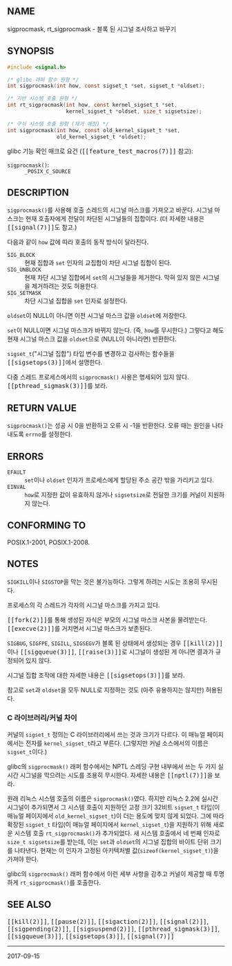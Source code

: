 ## NAME

sigprocmask, rt_sigprocmask - 블록 된 시그널 조사하고 바꾸기

## SYNOPSIS

```c
#include <signal.h>

/* glibc 래퍼 함수 원형 */
int sigprocmask(int how, const sigset_t *set, sigset_t *oldset);

/* 기반 시스템 호출 원형 */
int rt_sigprocmask(int how, const kernel_sigset_t *set,
                   kernel_sigset_t *oldset, size_t sigsetsize);

/* 구식 시스템 호출 원형 (제거 예정) */
int sigprocmask(int how, const old_kernel_sigset_t *set,
                old_kernel_sigset_t *oldset);
```

glibc 기능 확인 매크로 요건 (<tt>[[feature_test_macros(7)]]</tt> 참고):

<dl>
<dt><code>sigprocmask()</code>:</dt>
<dd><code>_POSIX_C_SOURCE</code></dd>
</dl>

## DESCRIPTION

`sigprocmask()`를 사용해 호출 스레드의 시그널 마스크를 가져오고 바꾼다. 시그널 마스크는 현재 호출자에게 전달이 차단된 시그널들의 집합이다. (더 자세한 내용은 <tt>[[signal(7)]]</tt>도 참고.)

다음과 같이 `how` 값에 따라 호출의 동작 방식이 달라진다.

<dl>
<dt><code>SIG_BLOCK</code></dt>
<dd>현재 집합과 <code>set</code> 인자의 교집합이 차단 시그널 집합이 된다.</dd>

<dt><code>SIG_UNBLOCK</code></dt>
<dd>현재 차단 시그널 집합에서 <code>set</code>의 시그널들을 제거한다. 막혀 있지 않은 시그널을 제거하려는 것도 허용한다.</dd>

<dt><code>SIG_SETMASK</code></dt>
<dd>차단 시그널 집합을 <code>set</code> 인자로 설정한다.</dd>
</dl>

`oldset`이 NULL이 아니면 이전 시그널 마스크 값을 `oldset`에 저장한다.

`set`이 NULL이면 시그널 마스크가 바뀌지 않는다. (즉, `how`를 무시한다.) 그렇다고 해도 현재 시그널 마스크 값을 `oldset`으로 (NULL이 아니라면) 반환한다.

`sigset_t`("시그널 집합") 타입 변수를 변경하고 검사하는 함수들을 <tt>[[sigsetops(3)]]</tt>에서 설명한다.

다중 스레드 프로세스에서의 `sigprocmask()` 사용은 명세되어 있지 않다. <tt>[[pthread_sigmask(3)]]</tt>를 보라.

## RETURN VALUE

`sigprocmask()`는 성공 시 0을 반환하고 오류 시 -1을 반환한다. 오류 때는 원인을 나타내도록 `errno`를 설정한다.

## ERRORS

<dl>
<dt><code>EFAULT</code></dt>
<dd><code>set</code>이나 <code>oldset</code> 인자가 프로세스에게 할당된 주소 공간 밖을 가리키고 있다.</dd>
<dt><code>EINVAL</code></dt>
<dd><code>how</code>로 지정한 값이 유효하지 않거나 <code>sigsetsize</code>로 전달한 크기를 커널이 지원하지 않는다.</dd>
</dl>

## CONFORMING TO

POSIX.1-2001, POSIX.1-2008.

## NOTES

`SIGKILL`이나 `SIGSTOP`을 막는 것은 불가능하다. 그렇게 하려는 시도는 조용히 무시된다.

프로세스의 각 스레드가 각자의 시그널 마스크를 가지고 있다.

<tt>[[fork(2)]]</tt>를 통해 생성된 자식은 부모의 시그널 마스크 사본을 물려받는다. <tt>[[execve(2)]]</tt>를 거치면서 시그널 마스크가 보존된다.

`SIGBUG`, `SIGFPE`, `SIGILL`, `SIGSEGV`가 블록 된 상태에서 생성되는 경우 <tt>[[kill(2)]]</tt>이나 <tt>[[sigqueue(3)]]</tt>, <tt>[[raise(3)]]</tt>로 시그널이 생성된 게 아니면 결과가 규정되어 있지 않다.

시그널 집합 조작에 대한 자세한 내용은 <tt>[[sigsetops(3)]]</tt>를 보라.

참고로 `set`과 `oldset`을 모두 NULL로 지정하는 것도 (아주 유용하지는 않지만) 허용된다.

### C 라이브러리/커널 차이

커널의 `sigset_t` 정의는 C 라이브러리에서 쓰는 것과 크기가 다르다. 이 매뉴얼 페이지에서는 전자를 `kernel_sigset_t`라고 부른다. (그렇지만 커널 소스에서의 이름은 `sigset_t`이다.)

glibc의 `sigprocmask()` 래퍼 함수에서는 NPTL 스레딩 구현 내부에서 쓰는 두 가지 실시간 시그널을 막으려는 시도를 조용히 무시한다. 자세한 내용은 <tt>[[nptl(7)]]</tt>을 보라.

원래 리눅스 시스템 호출의 이름은 `sigprocmask()`였다. 하지만 리눅스 2.2에 실시간 시그널이 추가되면서 그 시스템 호출이 지원하던 고정 크기 32비트 `sigset_t` 타입(이 매뉴얼 페이지에서 `old_kernel_sigset_t`)이 더는 용도에 맞지 않게 되었다. 그에 따라 확장된 `sigset_t` 타입(이 매뉴얼 페이지에서 `kernel_sigset_t`)을 지원하기 위해 새로운 시스템 호출 `rt_sigprocmask()`가 추가되었다. 새 시스템 호출에서 네 번째 인자로 `size_t sigsetsize`를 받는데, 이는 `set`과 `oldset`의 시그널 집합의 바이트 단위 크기를 나타낸다. 현재는 이 인자가 고정된 아키텍처별 값(`sizeof(kernel_sigset_t)`)을 가져야 한다.

glibc의 `sigprocmask()` 래퍼 함수에서 이런 세부 사항을 감추고 커널이 제공할 때 투명하게 `rt_sigprocmask()`를 호출한다.

## SEE ALSO

<tt>[[kill(2)]]</tt>, <tt>[[pause(2)]]</tt>, <tt>[[sigaction(2)]]</tt>, <tt>[[signal(2)]]</tt>, <tt>[[sigpending(2)]]</tt>, <tt>[[sigsuspend(2)]]</tt>, <tt>[[pthread_sigmask(3)]]</tt>, <tt>[[sigqueue(3)]]</tt>, <tt>[[sigsetops(3)]]</tt>, <tt>[[signal(7)]]</tt>

----

2017-09-15
